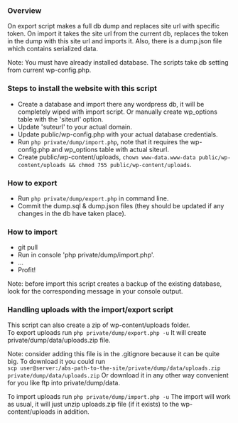 ### Overview
On export script makes a full db dump and replaces site url with specific token.
On import it takes the site url from the current db, replaces the token in the dump with this site url
and imports it. Also, there is a dump.json file which contains serialized data.

Note: You must have already installed database. The scripts take db setting from current wp-config.php.


### Steps to install the website with this script
* Create a database and import there any wordpress db, it will be completely wiped with import script. Or manually create wp_options table with the 'siteurl' option.
* Update 'suteurl' to your actual domain.
* Update public/wp-config.php with your actual database credentials.
* Run `php private/dump/import.php`, note that it requires the wp-config.php and wp_options table with actual siteurl.
* Create public/wp-content/uploads, `chown www-data.www-data public/wp-content/uploads && chmod 755 public/wp-content/uploads`.


### How to export
* Run `php private/dump/export.php` in command line.
* Commit the dump.sql & dump.json files (they should be updated if any changes in the db have taken place).


### How to import
* git pull
* Run in console 'php private/dump/import.php'.
* ...
* Profit!

Note: before import this script creates a backup of the existing database, look for the corresponding message in your console output.


### Handling uploads with the import/export script
This script can also create a zip of wp-content/uploads folder.  
To export uploads run `php private/dump/export.php -u`
It will create private/dump/data/uploads.zip file.

Note: consider adding this file is in the .gitignore because it can be quite big. To download it you could run  
`scp user@server:/abs-path-to-the-site/private/dump/data/uploads.zip private/dump/data/uploads.zip`
Or download it in any other way convenient for you like ftp into private/dump/data.

To import uploads run `php private/dump/import.php -u`
The import will work as usual, it will just unzip uploads.zip file (if it exists) to the wp-content/uploads in addition.
